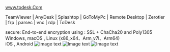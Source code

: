 www.todesk.Com

TeamViewer | AnyDesk | Splashtop | GoToMyPc | Remote Desktop | Zerotier | frp | parsec | vnc | rdp | ToDesk

secure: End-to-end encryption using : SSL + ChaCha20 and Poly1305 
Windows, macOS ,  Linux (x86_x64、Arm_v7l、Arm64) <br />
iOS , Android 
![Image text](https://raw.githubusercontent.com/ji4ozhu/ToDesk/main/todesk.png)
![Image text](https://raw.githubusercontent.com/ji4ozhu/ToDesk/main/lite.png)
![Image text](https://raw.githubusercontent.com/ji4ozhu/ToDesk/main/tdlite.png)
